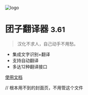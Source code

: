 
![logo](/assets/img/favicon.ico)

# 团子翻译器 <small>3.61</small>

> 汉化不求人，自己动手不用愁。

- 集成文字识别+翻译
- 支持自动翻译
- 多达12种翻译接口


[使用文档](/3.6/basic/start)

// 根本用不到的封面页，不用管这个文件